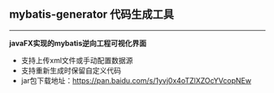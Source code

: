 
## mybatis-generator 代码生成工具


***



**javaFX实现的mybatis逆向工程可视化界面**
+ 支持上传xml文件或手动配置数据源
+ 支持重新生成时保留自定义代码
+ jar包下载地址：https://pan.baidu.com/s/1yvj0x4oTZlXZOcYVcopNEw